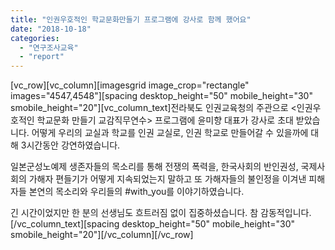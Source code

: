 ```yaml
---
title: "인권우호적인 학교문화만들기 프로그램에 강사로 함께 했어요"
date: "2018-10-18"
categories: 
  - "연구조사교육"
  - "report"
---
```


\[vc\_row\]\[vc\_column\]\[imagesgrid image\_crop="rectangle" images="4547,4548"\]\[spacing desktop\_height="50" mobile\_height="30" smobile\_height="20"\]\[vc\_column\_text\]전라북도 인권교육청의 주관으로 <인권우호적인 학교문화 만들기 교감직무연수> 프로그램에 윤미향 대표가 강사로 초대 받았습니다. 어떻게 우리의 교실과 학교를 인권 교실로, 인권 학교로 만들어갈 수 있을까에 대해 3시간동안 강연하였습니다.

일본군성노예제 생존자들의 목소리를 통해 전쟁의 폭력을, 한국사회의 반인권성, 국제사회의 가해자 편들기가 어떻게 지속되었는지 말하고 또 가해자들의 불인정을 이겨낸 피해자들 본연의 목소리와 우리들의 #with\_you를 이야기하였습니다.

긴 시간이었지만 한 분의 선생님도 흐트러짐 없이 집중하셨습니다. 참 감동적입니다.\[/vc\_column\_text\]\[spacing desktop\_height="50" mobile\_height="30" smobile\_height="20"\]\[/vc\_column\]\[/vc\_row\]
